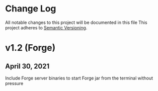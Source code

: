 # Change Log

All notable changes to this project will be documented in this file
This project adheres to [Semantic Versioning](http://semver.org/).

# v1.2 (Forge)
## April 30, 2021
Include Forge server binaries to start Forge jar from the terminal without pressure
